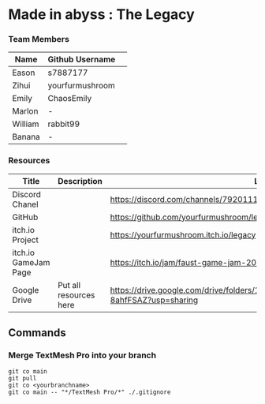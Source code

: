 # Made in abyss : The Legacy

### Team Members
|Name|Github Username||
|-|-|-|
|Eason|s7887177|
|Zihui|yourfurmushroom|
|Emily|ChaosEmily|
|Marlon|-|
|William|rabbit99|
|Banana|-|


### Resources
|Title|Description|Link||
|-|-|-|-|
|Discord Chanel||https://discord.com/channels/792011166623858718/1276588926504538173|
|GitHub||https://github.com/yourfurmushroom/legacy-fgj-2024|
|itch.io Project||https://yourfurmushroom.itch.io/legacy|
|itch.io GameJam Page||https://itch.io/jam/faust-game-jam-2024|
|Google Drive|Put all resources here|https://drive.google.com/drive/folders/1oFeRsJ_mdLOqoo02enjWPNR-8ahfFSAZ?usp=sharing|

## Commands
### Merge TextMesh Pro into your branch
```pwsh
git co main
git pull
git co <yourbranchname>
git co main -- "*/TextMesh Pro/*" ./.gitignore
```
